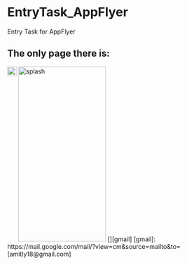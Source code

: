 # EntryTask_AppFlyer
Entry Task for AppFlyer
## The only page there is: 

<img src="https://user-images.githubusercontent.com/62396197/160131379-49ff2c02-71da-46db-9245-5938000477bd.jpg" alt="splash" width="200" height="400"/>
[<img align="left" alt="Amit | Gmail" width="22px" src="https://cdn.jsdelivr.net/npm/simple-icons@v3/icons/gmail.svg" />][gmail]
[gmail]: https://mail.google.com/mail/?view=cm&source=mailto&to=[amitly18@gmail.com]

